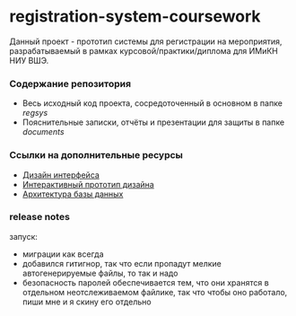 # registration-system-coursework
Данный проект - прототип системы для регистрации на мероприятия, разрабатываемый в рамках курсовой/практики/диплома для ИМиКН НИУ ВШЭ. 
### Содержание репозитория
- Весь исходный код проекта, сосредоточенный в основном в папке *regsys*
- Пояснительные записки, отчёты и презентации для защиты в папке *documents*
### Ссылки на дополнительные ресурсы
- [Дизайн интерфейса](https://www.figma.com/file/Kt2FDXipEGxZJmpCemKc7s/Registration-system?t=3hfefkVQvIIGJvIm-6)
- [Интерактивный прототип дизайна](https://www.figma.com/proto/Kt2FDXipEGxZJmpCemKc7s/Registration-system?page-id=1%3A2&node-id=6-95&viewport=120%2C127%2C0.14&scaling=scale-down&starting-point-node-id=6%3A95&show-proto-sidebar=1)
- [Архитектура базы данных](https://www.figma.com/file/cpJIurC4qGIu2jrA6UtA9I/Registration-System%3A-ER-Diagram?type=whiteboard&t=XQAnZ1MlXFPwVaEB-6)
### release notes
запуск:
- миграции как всегда
- добавился гитигнор, так что если пропадут мелкие автогенерируемые файлы, то так и надо
- безопасность паролей обеспечивается тем, что они хранятся в отдельном неотслеживаемом файлике, так что чтобы оно работало, пиши мне и я скину его отдельно
